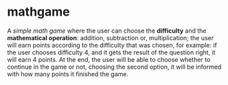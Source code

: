 # mathgame
A *simple math game* where the user can choose 
the __difficulty__ and the __mathematical operation__: 
addition, subtraction or, multiplication; 
the user will earn points according to the difficulty 
that was chosen, for example: if the user chooses 
difficulty 4, and it gets the result of the question 
right, it will earn 4 points. At the end, the user will 
be able to choose whether to continue in the game or not, 
choosing the second option, it will be informed with how
many points it finished the game.
